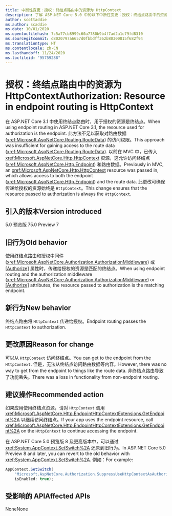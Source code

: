 ```yaml
---
title: 中断性变更：授权：终结点路由中的资源为 HttpContext
description: 了解 ASP.NET Core 5.0 中的以下中断性变更：授权：终结点路由中的资源为 HttpContext
author: scottaddie
ms.author: scaddie
ms.date: 10/01/2020
ms.openlocfilehash: 7c5a77cb8999c60a7780b9b4f7ad2a1c79fd8310
ms.sourcegitcommit: d8020797a6657d0fbbdff362b80300815f682f94
ms.translationtype: HT
ms.contentlocale: zh-CN
ms.lasthandoff: 11/24/2020
ms.locfileid: "95759288"
---
```

# <a name="authorization-resource-in-endpoint-routing-is-httpcontext"></a><span data-ttu-id="441bf-103">授权：终结点路由中的资源为 HttpContext</span><span class="sxs-lookup"><span data-stu-id="441bf-103">Authorization: Resource in endpoint routing is HttpContext</span></span>

<span data-ttu-id="441bf-104">在 ASP.NET Core 3.1 中使用终结点路由时，用于授权的资源是终结点。</span><span class="sxs-lookup"><span data-stu-id="441bf-104">When using endpoint routing in ASP.NET Core 3.1, the resource used for authorization is the endpoint.</span></span> <span data-ttu-id="441bf-105">此方法不足以获取对路由数据 (<xref:Microsoft.AspNetCore.Routing.RouteData>) 的访问权限。</span><span class="sxs-lookup"><span data-stu-id="441bf-105">This approach was insufficient for gaining access to the route data (<xref:Microsoft.AspNetCore.Routing.RouteData>).</span></span> <span data-ttu-id="441bf-106">以前在 MVC 中，已传入 <xref:Microsoft.AspNetCore.Http.HttpContext> 资源，这允许访问终结点 (<xref:Microsoft.AspNetCore.Http.Endpoint>) 和路由数据。</span><span class="sxs-lookup"><span data-stu-id="441bf-106">Previously in MVC, an <xref:Microsoft.AspNetCore.Http.HttpContext> resource was passed in, which allows access to both the endpoint (<xref:Microsoft.AspNetCore.Http.Endpoint>) and the route data.</span></span> <span data-ttu-id="441bf-107">此更改可确保传递给授权的资源始终是 `HttpContext`。</span><span class="sxs-lookup"><span data-stu-id="441bf-107">This change ensures that the resource passed to authorization is always the `HttpContext`.</span></span>

## <a name="version-introduced"></a><span data-ttu-id="441bf-108">引入的版本</span><span class="sxs-lookup"><span data-stu-id="441bf-108">Version introduced</span></span>

<span data-ttu-id="441bf-109">5.0 预览版 7</span><span class="sxs-lookup"><span data-stu-id="441bf-109">5.0 Preview 7</span></span>

## <a name="old-behavior"></a><span data-ttu-id="441bf-110">旧行为</span><span class="sxs-lookup"><span data-stu-id="441bf-110">Old behavior</span></span>

<span data-ttu-id="441bf-111">使用终结点路由和授权中间件 (<xref:Microsoft.AspNetCore.Authorization.AuthorizationMiddleware>) 或 [[Authorize]](xref:Microsoft.AspNetCore.Authorization.AuthorizeAttribute) 属性时，传递给授权的资源是匹配的终结点。</span><span class="sxs-lookup"><span data-stu-id="441bf-111">When using endpoint routing and the authorization middleware (<xref:Microsoft.AspNetCore.Authorization.AuthorizationMiddleware>) or [[Authorize]](xref:Microsoft.AspNetCore.Authorization.AuthorizeAttribute) attributes, the resource passed to authorization is the matching endpoint.</span></span>

## <a name="new-behavior"></a><span data-ttu-id="441bf-112">新行为</span><span class="sxs-lookup"><span data-stu-id="441bf-112">New behavior</span></span>

<span data-ttu-id="441bf-113">终结点路由将 `HttpContext` 传递给授权。</span><span class="sxs-lookup"><span data-stu-id="441bf-113">Endpoint routing passes the `HttpContext` to authorization.</span></span>

## <a name="reason-for-change"></a><span data-ttu-id="441bf-114">更改原因</span><span class="sxs-lookup"><span data-stu-id="441bf-114">Reason for change</span></span>

<span data-ttu-id="441bf-115">可以从 `HttpContext` 访问终结点。</span><span class="sxs-lookup"><span data-stu-id="441bf-115">You can get to the endpoint from the `HttpContext`.</span></span> <span data-ttu-id="441bf-116">但是，无法从终结点访问路由数据等内容。</span><span class="sxs-lookup"><span data-stu-id="441bf-116">However, there was no way to get from the endpoint to things like the route data.</span></span> <span data-ttu-id="441bf-117">非终结点路由导致了功能丢失。</span><span class="sxs-lookup"><span data-stu-id="441bf-117">There was a loss in functionality from non-endpoint routing.</span></span>

## <a name="recommended-action"></a><span data-ttu-id="441bf-118">建议操作</span><span class="sxs-lookup"><span data-stu-id="441bf-118">Recommended action</span></span>

<span data-ttu-id="441bf-119">如果应用使用终结点资源，请对 `HttpContext` 调用 <xref:Microsoft.AspNetCore.Http.EndpointHttpContextExtensions.GetEndpoint%2A> 以继续访问终结点。</span><span class="sxs-lookup"><span data-stu-id="441bf-119">If your app uses the endpoint resource, call <xref:Microsoft.AspNetCore.Http.EndpointHttpContextExtensions.GetEndpoint%2A> on the `HttpContext` to continue accessing the endpoint.</span></span>

<span data-ttu-id="441bf-120">在 ASP.NET Core 5.0 预览版 8 及更高版本中，可以通过 <xref:System.AppContext.SetSwitch%2A> 还原到旧行为。</span><span class="sxs-lookup"><span data-stu-id="441bf-120">In ASP.NET Core 5.0 Preview 8 and later, you can revert to the old behavior with <xref:System.AppContext.SetSwitch%2A>.</span></span> <span data-ttu-id="441bf-121">例如：</span><span class="sxs-lookup"><span data-stu-id="441bf-121">For example:</span></span>

```csharp
AppContext.SetSwitch(
    "Microsoft.AspNetCore.Authorization.SuppressUseHttpContextAsAuthorizationResource",
    isEnabled: true);
```

## <a name="affected-apis"></a><span data-ttu-id="441bf-122">受影响的 API</span><span class="sxs-lookup"><span data-stu-id="441bf-122">Affected APIs</span></span>

<span data-ttu-id="441bf-123">None</span><span class="sxs-lookup"><span data-stu-id="441bf-123">None</span></span>

<!--

### Category

ASP.NET Core

### Affected APIs

Not detectable via API analysis

-->

